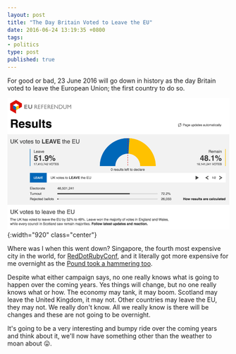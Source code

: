 ```yaml
---
layout: post
title: "The Day Britain Voted to Leave the EU"
date: 2016-06-24 13:19:35 +0800
tags:
- politics
type: post
published: true
---
```


For good or bad, 23 June 2016 will go down in history as the day Britain voted to leave the European Union; the first country to do so.

![EU Referendum](/assets/brexit-results.png){:width="920" class="center"}

Where was I when this went down?  Singapore, the fourth most expensive city in the world, for [RedDotRubyConf](http://www.reddotrubyconf.com/), and it literally got more expensive for me overnight as the [Pound took a hammering too](http://www.bbc.com/news/business-36611512).

Despite what either campaign says, no one really knows what is going to happen over the coming years. Yes things will change, but no one really knows what or how. The economy may tank, it may boom. Scotland may leave the United Kingdom, it may not. Other countries may leave the EU, they may not.  We really don't know.  All we really know is there will be changes and these are not going to be overnight.

It's going to be a very interesting and bumpy ride over the coming years and think about it, we'll now have something other than the weather to moan about :stuck_out_tongue:.
